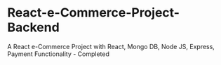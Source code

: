 # React-e-Commerce-Project-Backend

A React e-Commerce Project with React, Mongo DB, Node JS, Express, Payment Functionality - Completed
